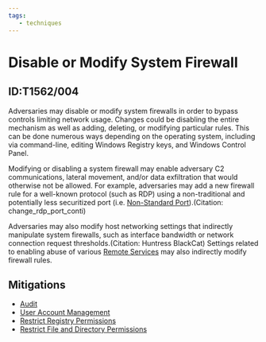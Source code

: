 ```yaml
---
tags:
   - techniques
---
```

# Disable or Modify System Firewall
## ID:T1562/004
Adversaries may disable or modify system firewalls in order to bypass controls limiting network usage. Changes could be disabling the entire mechanism as well as adding, deleting, or modifying particular rules. This can be done numerous ways depending on the operating system, including via command-line, editing Windows Registry keys, and Windows Control Panel.

Modifying or disabling a system firewall may enable adversary C2 communications, lateral movement, and/or data exfiltration that would otherwise not be allowed. For example, adversaries may add a new firewall rule for a well-known protocol (such as RDP) using a non-traditional and potentially less securitized port (i.e. [Non-Standard Port](/mitre/techniques/T1571)).(Citation: change_rdp_port_conti)

Adversaries may also modify host networking settings that indirectly manipulate system firewalls, such as interface bandwidth or network connection request thresholds.(Citation: Huntress BlackCat) Settings related to enabling abuse of various [Remote Services](/mitre/techniques/T1021) may also indirectly modify firewall rules.
## Mitigations
* [Audit](/mitre/mitigations/M1047)
* [User Account Management](/mitre/mitigations/M1018)
* [Restrict Registry Permissions](/mitre/mitigations/M1024)
* [Restrict File and Directory Permissions](/mitre/mitigations/M1022)
